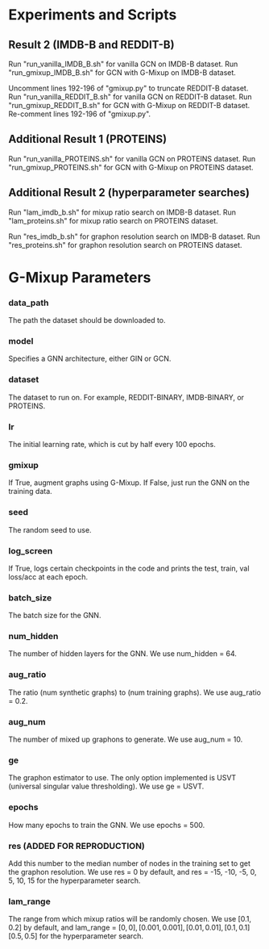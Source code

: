 # Experiments and Scripts

## Result 2 (IMDB-B and REDDIT-B)

Run "run_vanilla_IMDB_B.sh" for vanilla GCN on IMDB-B dataset.
Run "run_gmixup_IMDB_B.sh" for GCN with G-Mixup on IMDB-B dataset.

Uncomment lines 192-196 of "gmixup.py" to truncate REDDIT-B dataset.
Run "run_vanilla_REDDIT_B.sh" for vanilla GCN on REDDIT-B dataset.
Run "run_gmixup_REDDIT_B.sh" for GCN with G-Mixup on REDDIT-B dataset.
Re-comment lines 192-196 of "gmixup.py".

## Additional Result 1 (PROTEINS)

Run "run_vanilla_PROTEINS.sh" for vanilla GCN on PROTEINS dataset.
Run "run_gmixup_PROTEINS.sh" for GCN with G-Mixup on PROTEINS dataset.

## Additional Result 2 (hyperparameter searches)

Run "lam_imdb_b.sh" for mixup ratio search on IMDB-B dataset.
Run "lam_proteins.sh" for mixup ratio search on PROTEINS dataset.

Run "res_imdb_b.sh" for graphon resolution search on IMDB-B dataset.
Run "res_proteins.sh" for graphon resolution search on PROTEINS dataset.

# G-Mixup Parameters

### data_path

The path the dataset should be downloaded to.

### model

Specifies a GNN architecture, either GIN or GCN.

### dataset

The dataset to run on. For example, REDDIT-BINARY, IMDB-BINARY, or PROTEINS.

### lr

The initial learning rate, which is cut by half every 100 epochs.

### gmixup

If True, augment graphs using G-Mixup. If False, just run the GNN on the training data.

### seed

The random seed to use.

### log_screen

If True, logs certain checkpoints in the code and prints the test, train, val loss/acc at each epoch.

### batch_size

The batch size for the GNN.

### num_hidden

The number of hidden layers for the GNN. We use num_hidden = 64.

### aug_ratio

The ratio (num synthetic graphs) to (num training graphs). We use aug_ratio = 0.2.

### aug_num

The number of mixed up graphons to generate. We use aug_num = 10.

### ge

The graphon estimator to use. The only option implemented is USVT (universal singular value thresholding). We use ge = USVT.

### epochs

How many epochs to train the GNN. We use epochs = 500.

### res (ADDED FOR REPRODUCTION)

Add this number to the median number of nodes in the training set to get the graphon resolution. We use res = 0 by default, and res = -15, -10, -5, 0, 5, 10, 15 for the hyperparameter search.

### lam_range

The range from which mixup ratios will be randomly chosen. We use [0.1, 0.2] by default, and lam_range = $[0, 0], [0.001, 0.001], [0.01, 0.01], [0.1, 0.1] [0.5, 0.5]$ for the hyperparameter search.  
